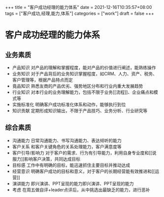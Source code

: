+++
title = "客户成功经理的能力体系"
date = 2021-12-16T10:35:57+08:00
tags = ["客户成功,经理,能力,体系"]
categories = ["work"]
draft = false
+++

# 客户成功经理的能力体系
## 业务素质
- 产品知识
对产品的理解和掌握程度，能对产品的价值进行阐述，能熟练操作
- 业务知识
对于产品背后的业务知识掌握程度，如CRM、人力、资产、税务、客户管理等，根据产品特点而定
- 竟品知识
熟悉友商的产品优劣、强势地区分布和行业内重大发展趋势
- 行业知识
对本行业的业务理解能力，包括不限于业务[[流程]]、企业痛点和模式等
- 实施标准化
明确客户成功标准化体系和动作，能够执行到位
- 知识贡献
定期形成知识输出，不限于产品技巧、业务分析、行业研究等

## 综合素质
- 沟通能力
日常沟通能力、书写沟通能力、表达倾听的能力
- 客户关系
和客户关键角色的关系处理能力，客户满意度等
- 客户引导/影响力
对于客户的需求、行为有引导能力，利用自身专业度和[[说服力]]影响客户决策，共同达成目标
- 目标感
工作中有明确的目标，能迅速抓住主要目标并推动达成
- 经营意识
明确客户成功的目标和意义，对于客户的长期经营能有效推进和[[运营]]
- 演讲能力
即兴演讲、PPT呈现的能力即兴演讲、PPT呈现的能力
-   考虑 在周五做自评+leader点评后，从中挑选出最缺乏的能力，进行恶补
